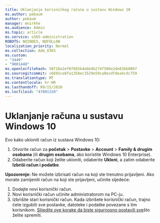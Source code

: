 ```yaml
---
title: Uklanjanje korisničkog računa u sustavu Windows 10
ms.author: pebaum
author: pebaum
manager: mnirkhe
ms.audience: Admin
ms.topic: article
ms.service: o365-administration
ROBOTS: NOINDEX, NOFOLLOW
localization_priority: Normal
ms.collection: Adm_O365
ms.custom:
- "3449"
- "9001448"
ms.openlocfilehash: 58f18a2ef8f685b4ebb4b274f506e2de03bb0807
ms.sourcegitcommit: c6692ce0fa1358ec3529e59ca0ecdfdea4cdc759
ms.translationtype: MT
ms.contentlocale: hr-HR
ms.lasthandoff: 09/15/2020
ms.locfileid: "47801320"
---
```

# <a name="remove-an-account-in-windows-10"></a>Uklanjanje računa u sustavu Windows 10

Evo kako ukloniti račun iz sustava Windows 10:

1. Otvorite račun za **početak**  >  **Postavke**  >  **Account**  >  **Family & drugim osobama** (ili **drugim osobama**, ako koristite Windows 10 Enterprise).
2. Odaberite račun koji želite ukloniti, odaberite **Ukloni**, a zatim odaberite **Izbriši račun i podatke**.
 
**Upozorenje:** Ne možete izbrisati račun na koji ste trenutno prijavljeni.  Ako morate zamijeniti račun na koji ste prijavljeni, učinite sljedeće:

1. Dodajte novi korisnički račun.
2. Novi korisnički račun učinite administratorom na PC-ju.
3. Izbrišite stari korisnički račun. Kada izbrišete korisnički račun, trajno ćete izgubiti sve postavke, datoteke i podatke povezane s tim korisnikom. [Slijedite ove korake da biste sigurnosno postavili sve](https://support.microsoft.com/help/4027408/windows-10-backup-and-restore)što želite spremiti.